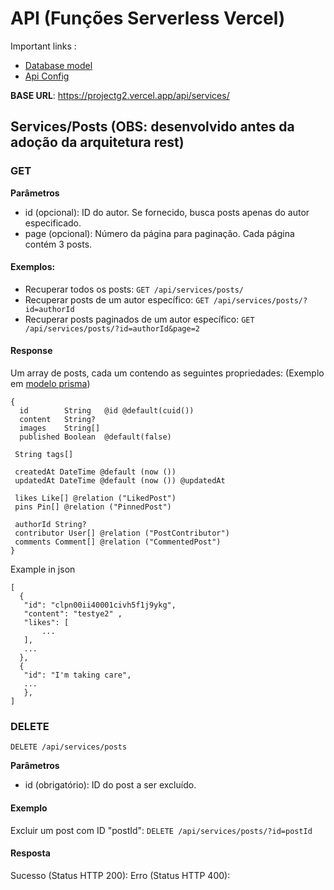 # API (Funções Serverless Vercel)
Important links : 
- [Database model](https://github.com/Gabriel-Spinola/Project-G-Web-Org/blob/main/prisma/schema.prisma)
- [Api Config](https://github.com/Gabriel-Spinola/Project-G-Web-Org/blob/main/lib/api/apiConfig.ts)


**BASE URL**: https://projectg2.vercel.app/api/services/

## Services/Posts (OBS: desenvolvido antes da adoção da arquitetura rest)
### **GET**
**Parâmetros**

- id (opcional): ID do autor. Se fornecido, busca posts apenas do autor especificado.
- page (opcional): Número da página para paginação. Cada página contém 3 posts.

#### Exemplos:
- Recuperar todos os posts:
`GET /api/services/posts/`
- Recuperar posts de um autor específico:
`GET /api/services/posts/?id=authorId`
- Recuperar posts paginados de um autor específico:
`GET /api/services/posts/?id=authorId&page=2`

#### Response
Um array de posts, cada um contendo as seguintes propriedades:
(Exemplo em [modelo prisma](https://www.prisma.io/docs/concepts/components/prisma-schema))
```schema
{
  id        String   @id @default(cuid())
  content   String?
  images    String[]
  published Boolean  @default(false)

 String tags[]

 createdAt DateTime @default (now ())
 updatedAt DateTime @default (now ()) @updatedAt

 likes Like[] @relation ("LikedPost")
 pins Pin[] @relation ("PinnedPost")

 authorId String?
 contributor User[] @relation ("PostContributor")
 comments Comment[] @relation ("CommentedPost")
}
```

Example in json
```
[
  {
   "id": "clpn00ii40001civh5f1j9ykg",
   "content": "testye2" ,
   "likes": [
       ...
   ],
   ...
  },
  {
   "id": "I'm taking care",
   ...
   },
]
```

### **DELETE**
`DELETE /api/services/posts`

**Parâmetros**
- id (obrigatório): ID do post a ser excluído.

#### Exemplo
Excluir um post com ID "postId":
`DELETE /api/services/posts/?id=postId`

#### Resposta
Sucesso (Status HTTP 200):
Erro (Status HTTP 400):
